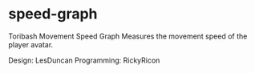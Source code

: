 # speed-graph
Toribash Movement Speed Graph
Measures the movement speed of the player avatar.

Design: 
	LesDuncan
Programming: 
	RickyRicon

